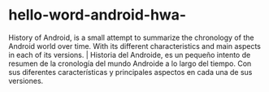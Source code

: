 # hello-word-android-hwa-
History of Android, is a small attempt to summarize the chronology of the Android world over time. With its different characteristics and main aspects in each of its versions. | Historia del Androide, es un pequeño intento de resumen de la  cronología del mundo Androide a lo largo del tiempo. Con sus diferentes características y principales aspectos en cada una de sus versiones.
